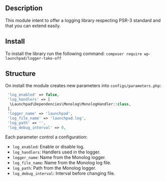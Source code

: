 ## Description
This module intent to offer a logging library respecting PSR-3 standard and that you can extend easily.

## Install 
To install the library run the following command: `composer require wp-launchpad/logger-take-off`
## Structure 
On install the module creates new parameters into `configs/parameters.php`:
```php
 'log_enabled' => false,
 'log_handlers' => [
  \Launchpad\Dependencies\Monolog\MonologHandler::class,  
 ],
 'logger_name' => 'launchpad',
 'log_file_name' => 'launchpad.log',
 'log_path' => '',
 'log_debug_interval' => 0,
```
Each parameter control a configuration: 
- `log_enabled`: Enable or disable log.
- `log_handlers`: Handlers used in the logger.
- `logger_name`: Name from the Monolog logger.
- `log_file_name`: Name from the Monolog log file.
- `log_path`: Path from the Monolog logger.
- `log_debug_interval`: Interval before changing file.
